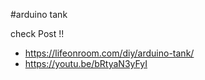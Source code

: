 #arduino tank

check Post !!
- https://lifeonroom.com/diy/arduino-tank/
- https://youtu.be/bRtyaN3yFyI